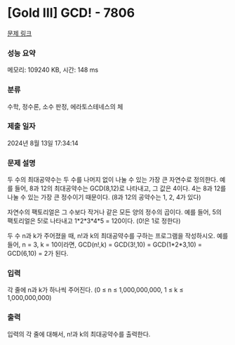 # [Gold III] GCD! - 7806 

[문제 링크](https://www.acmicpc.net/problem/7806) 

### 성능 요약

메모리: 109240 KB, 시간: 148 ms

### 분류

수학, 정수론, 소수 판정, 에라토스테네스의 체

### 제출 일자

2024년 8월 13일 17:34:14

### 문제 설명

<p>두 수의 최대공약수는 두 수를 나머지 없이 나눌 수 있는 가장 큰 자연수로 정의한다. 예를 들어, 8과 12의 최대공약수는 GCD(8,12)로 나타내고, 그 값은 4이다. 4는 8과 12를 나눌 수 있는 가장 큰 정수이기 때문이다. (8과 12의 공약수는 1, 2, 4가 있다)</p>

<p>자연수의 팩토리얼은 그 수보다 작거나 같은 모든 양의 정수의 곱이다. 예를 들어, 5의 팩토리얼은 5!로 나타내고 1*2*3*4*5 = 120이다. (0!은 1로 정한다)</p>

<p>두 수 n과 k가 주어졌을 때, n!과 k의 최대공약수를 구하는 프로그램을 작성하시오. 예를 들어, n = 3, k = 10이라면, GCD(n!,k) = GCD(3!,10) = GCD(1*2*3,10) = GCD(6,10) = 2가 된다.</p>

### 입력 

 <p>각 줄에 n과 k가 하나씩 주어진다. (0 ≤ n ≤ 1,000,000,000, 1 ≤ k ≤ 1,000,000,000)</p>

### 출력 

 <p>입력의 각 줄에 대해서, n!과 k의 최대공약수를 출력한다.</p>

